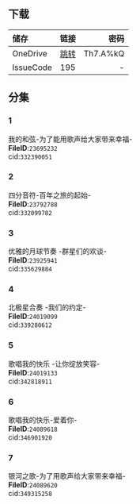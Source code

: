 ## 下载

储存 | 链接 | 密码
:----------- | :-----------: | -----------:
 OneDrive | [跳转](https://xrzcloud-my.sharepoint.com/:f:/g/personal/xrz_xrzyun_ml/EnKe47XEu41Aj75Wfdibn-UBbmpQ-dKuS9IAyR2-YK35IA?e=y8z21W) | Th7.A%kQ
 IssueCode | 195 | -

## 分集
### 1
我的和弦-为了能用歌声给大家带来幸福-  
**FileID**:`23695232`  
cid:`332390051`  
### 2
四分音符-百年之旅的起始-  
**FileID**:`23792788`  
cid:`332099782`  
### 3
优雅的月球节奏 -群星们的欢谈-  
**FileID**:`23925941`  
cid:`335629884`  
### 4
北极星合奏 -我们的约定-  
**FileID**:`24019099`  
cid:`339280612`  
### 5
歌唱我的快乐 -让你绽放笑容-  
**FileID**:`24019133`  
cid:`342818911`  
### 6
歌唱我的快乐-爱着你-  
**FileID**:`24089618`  
cid:`346901920`  
### 7
银河之歌-为了用歌声给大家带来幸福-  
**FileID**:`24089620`  
cid:`349315258`  